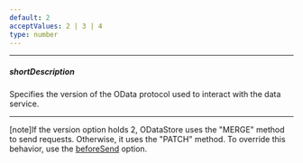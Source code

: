 ```yaml
---
default: 2
acceptValues: 2 | 3 | 4
type: number
---
```

---
##### shortDescription
Specifies the version of the OData protocol used to interact with the data service.

---
[note]If the version option holds 2, ODataStore uses the "MERGE" method to send requests. Otherwise, it uses the "PATCH" method. To override this behavior, use the [beforeSend](/api-reference/30%20Data%20Layer/ODataStore/1%20Configuration/beforeSend.md '/Documentation/ApiReference/Data_Layer/ODataStore/Configuration/#beforeSend') option.